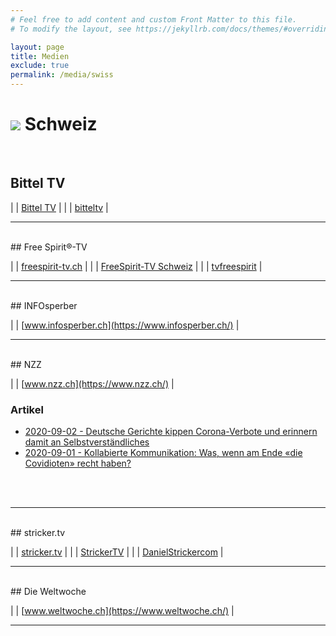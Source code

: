 ```yaml
---
# Feel free to add content and custom Front Matter to this file.
# To modify the layout, see https://jekyllrb.com/docs/themes/#overriding-theme-defaults

layout: page
title: Medien
exclude: true
permalink: /media/swiss
---
```


# <img src="{{site.baseurl}}/assets/img/flaggen/ch.png"> Schweiz

<br/>

## Bittel TV

| <i class="fab fa-youtube"></i>  | [Bittel TV](https://www.youtube.com/c/BITTELTV) |
| <i class="fab fa-telegram"></i> | [bitteltv](https://t.me/bitteltv) |

---
<br/>
## Free Spirit®-TV

| <i class="fas fa-globe"></i>    | [freespirit-tv.ch](https://freespirit-tv.ch/) |
| <i class="fab fa-youtube"></i>  | [FreeSpirit-TV Schweiz](https://www.youtube.com/channel/UC1tTyhSsiTNV2nnHQZ6ha2w) |
| <i class="fab fa-facebook"></i> | [tvfreespirit](https://www.facebook.com/tvfreespirit/) |

---
<br/>
## INFOsperber

| <i class="fas fa-globe"></i>    | [www.infosperber.ch](https://www.infosperber.ch/) |

---
<br/>
## NZZ

| <i class="fas fa-globe"></i>    | [www.nzz.ch](https://www.nzz.ch/) |

### <i class="fas fa-newspaper"></i> Artikel 
* [2020-09-02 - Deutsche Gerichte kippen Corona-Verbote und erinnern damit an Selbstverständliches](https://www.nzz.ch/meinung/deutsche-gerichte-kippen-corona-verbote-und-erinnern-damit-an-selbstverstaendliches-freiheit-ist-die-regel-nicht-die-ausnahme-ld.1574538)
* [2020-09-01 - Kollabierte Kommunikation: Was, wenn am Ende «die Covidioten» recht haben?](https://www.nzz.ch/meinung/kollabierte-kommunikation-was-wenn-am-ende-die-covidioten-recht-haben-ld.1574096)
<br/>
<br/>

---
<br/>
## stricker.tv

| <i class="fas fa-globe"></i>    | [stricker.tv](https://www.stricker.tv/) |
| <i class="fab fa-youtube"></i>  | [StrickerTV](https://www.youtube.com/channel/UC4b0Zc5gTZqupfe0Twh-6RA) |
| <i class="fab fa-facebook"></i> | [DanielStrickercom](https://www.facebook.com/DanielStrickercom) |

---
<br/>
## Die Weltwoche

| <i class="fas fa-globe"></i>    | [www.weltwoche.ch](https://www.weltwoche.ch/) |

---
<br/>
